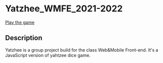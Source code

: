 # Yatzhee_WMFE_2021-2022

[Play the game](https://thomasans.github.io/yatzhee_wmfe_2021-2022/)

## Description

Yatzhee is a group project build for the class Web&Mobile Front-end.
It's a JavaScript version of yahtzee dice game.
